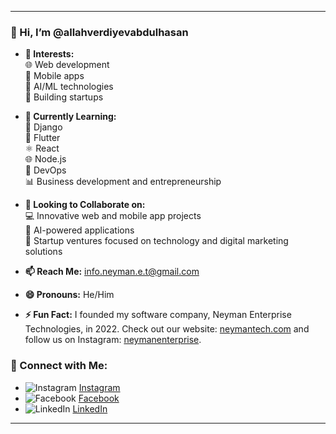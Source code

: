 
---

### 👋 Hi, I’m @allahverdiyevabdulhasan

- **👀 Interests:**  
  🌐 Web development  
  📱 Mobile apps  
  🤖 AI/ML technologies  
  🚀 Building startups

- **🌱 Currently Learning:**  
  🐍 Django  
  📱 Flutter  
  ⚛️ React  
  🌐 Node.js  
  🚀 DevOps  
  📊 Business development and entrepreneurship

- **💞️ Looking to Collaborate on:**  
  💻 Innovative web and mobile app projects  
  🧠 AI-powered applications  
  🌟 Startup ventures focused on technology and digital marketing solutions

- **📫 Reach Me:** [info.neyman.e.t@gmail.com](mailto:info.neyman.e.t@gmail.com)

- **😄 Pronouns:** He/Him

- **⚡ Fun Fact:** I founded my software company, Neyman Enterprise Technologies, in 2022. Check out our website: [neymantech.com](https://neymantech.com) and follow us on Instagram: [neymanenterprise](https://instagram.com/neymanenterprise).

### 🔗 Connect with Me:
- ![Instagram](https://img.icons8.com/ios-filled/24/FFFFFF/instagram-new.png) [Instagram](https://instagram.com/abdulhasanallahverdiyev)  
- ![Facebook](https://img.icons8.com/ios-filled/24/FFFFFF/facebook.png) [Facebook](https://facebook.com/abdulhesen.allahverdiyev.3)  
- ![LinkedIn](https://img.icons8.com/ios-filled/24/FFFFFF/linkedin.png) [LinkedIn](https://linkedin.com/in/abdulhasanallahverdiyev)  

---

